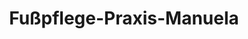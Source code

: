 ---
title: "Fußpflege-Praxis-Manuela"
url: /schwarzach-im-pongau/fusspflege-praxis-manuela/
shop: Kosmetik
---